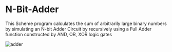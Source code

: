 # N-Bit-Adder
This Scheme program calculates the sum of arbitrarily large binary numbers by simulating an N-bit Adder Circuit by recursively using a Full Adder function constructed by AND, OR, XOR logic gates

![adder](https://www.elprocus.com/wp-content/uploads/Full-Adder-Logical-Diagram.png)
